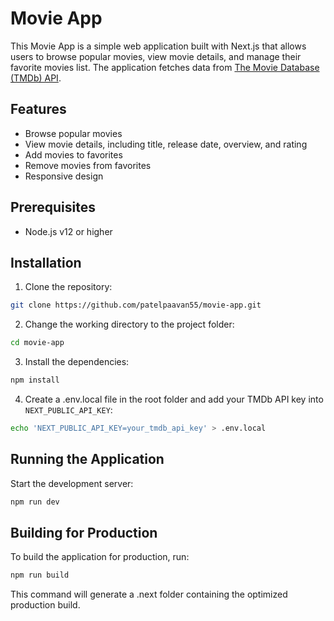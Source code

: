 # Movie App

This Movie App is a simple web application built with Next.js that allows users to browse popular movies, view movie details, and manage their favorite movies list. The application fetches data from [The Movie Database (TMDb) API](https://www.themoviedb.org/documentation/api).

## Features

-   Browse popular movies
-   View movie details, including title, release date, overview, and rating
-   Add movies to favorites
-   Remove movies from favorites
-   Responsive design

## Prerequisites

-   Node.js v12 or higher

## Installation

1. Clone the repository:

```bash
git clone https://github.com/patelpaavan55/movie-app.git
```

2. Change the working directory to the project folder:

```bash
cd movie-app
```

3. Install the dependencies:

```bash
npm install
```

4. Create a .env.local file in the root folder and add your TMDb API key into `NEXT_PUBLIC_API_KEY`:

```bash
echo 'NEXT_PUBLIC_API_KEY=your_tmdb_api_key' > .env.local
```

## Running the Application

Start the development server:

```bash
npm run dev
```

## Building for Production

To build the application for production, run:

```bash
npm run build
```

This command will generate a .next folder containing the optimized production build.
